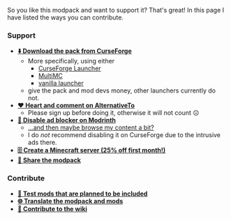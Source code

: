 So you like this modpack and want to support it? That's great! In this page I have listed the ways you can contribute.

### Support

* **[⬇️ Download the pack from CurseForge](https://www.curseforge.com/minecraft/modpacks/fabulously-optimized/)**
  * More specifically, using either
     * [CurseForge Launcher](https://fabulously-optimized.gitbook.io/modpack/readme/install-instructions#curseforge-launcher)
     * [MultiMC](https://fabulously-optimized.gitbook.io/modpack/readme/install-instructions#multimc)
     * [vanilla launcher](https://fabulously-optimized.gitbook.io/modpack/readme/install-instructions#minecraft-launcher-the-vanilla)
  * give the pack and mod devs money, other launchers currently do not.
* **[❤️ Heart and comment on AlternativeTo](https://alternativeto.net/software/fabulously-optimized/about/)**
  * Please sign up before doing it, otherwise it will not count ☹️
* **[🛑 Disable ad blocker on Modrinth](https://docs.modrinth.com/docs/details/ads/#browser-extensions)**
  * [...and then maybe browse my content a bit?](https://modrinth.com/user/robotkoer)
  * I do _not_ recommend disabling it on CurseForge due to the intrusive ads there.
* **[🗄️ Create a Minecraft server (25% off first month!)](https://www.bisecthosting.com/clients/aff.php?aff=2604)**
* **[🔗 Share the modpack](https://fabulously-optimized.github.io/)**

### Contribute

* **[🧪 Test mods that are planned to be included](https://github.com/Fabulously-Optimized/fabulously-optimized/issues?q=is%3Aissue+is%3Aopen+label%3A%22feedback%2Ftesters+wanted%22)**
* **[🌐 Translate the modpack and mods](https://fabulously-optimized.gitbook.io/modpack/readme/language-support)** 
* **[📝 Contribute to the wiki](https://github.com/Fabulously-Optimized/wiki/issues)**
